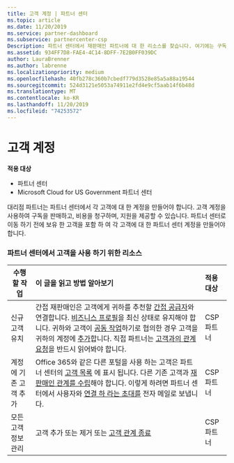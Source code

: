```yaml
---
title: 고객 계정 | 파트너 센터
ms.topic: article
ms.date: 11/20/2019
ms.service: partner-dashboard
ms.subservice: partnercenter-csp
Description: 파트너 센터에서 재판매인 파트너에 대 한 리소스를 찾습니다. 여기에는 구독, 요금 청구 또는 지원을 제공 하기 전에 고객 계정을 만들 필요가 있습니다.
ms.assetid: 934FF7D8-FAE4-4C14-8DFF-7E2B0FF039DC
author: LauraBrenner
ms.author: labrenne
ms.localizationpriority: medium
ms.openlocfilehash: 40fb278c360b7cbedf779d3528e85a5a88a19544
ms.sourcegitcommit: 524d3121e5053a74911e2fd4e9cf5aab14f6b48d
ms.translationtype: MT
ms.contentlocale: ko-KR
ms.lasthandoff: 11/20/2019
ms.locfileid: "74253572"
---
```

# <a name="customer-accounts"></a>고객 계정

**적용 대상**

-  파트너 센터
-  Microsoft Cloud for US Government 파트너 센터


대리점 파트너는 파트너 센터에서 각 고객에 대 한 계정을 만들어야 합니다. 고객 계정을 사용하여 구독을 판매하고, 비용을 청구하며, 지원을 제공할 수 있습니다. 파트너 센터로 이동 하기 전에 보유 한 고객을 포함 하 여 각 고객에 대 한 파트너 센터 계정을 만들어야 합니다.

### <a name="resources-for-working-with-your-customers-on-the-partner-center"></a>파트너 센터에서 고객을 사용 하기 위한 리소스

|**수행할 작업**   |**이 글을 읽고 방법 알아보기**   |**적용 대상**|
|-----------------|:----------------------------|:--------------|
|신규 고객 유치|간접 재판매인은 고객에게 귀하를 추천할 [간접 공급자](indirect-reseller-tasks-in-partner-center.md)와 연결합니다. [비즈니스 프로필](create-a-marketing-profile.md)을 최신 상태로 유지해야 합니다. 귀하와 고객이 [공동 작업](responding-to-referrals.md)하기로 협의한 경우 고객을 귀하의 계정에 [추가](add-a-new-customer.md)합니다. 직접 파트너는 [고객과의 관계 요청](request-a-relationship-with-a-customer.md)을 반드시 읽어봐야 합니다.|CSP 파트너|
|계정에 기존 고객 추가   | Office 365와 같은 다른 포털을 사용 하는 고객은 파트너 센터의 [고객 목록](see-your-customer-list.md) 에 표시 됩니다. 다른 기존 고객과 [재판매인 관계를 수립](indirect-reseller-tasks-in-partner-center.md)해야 합니다. 이렇게 하려면 파트너 센터에서 사용자와 [연결 하 라는 초대를](responding-to-referrals.md) 전자 메일로 보냅니다.   | CSP 파트너   |
|모든 고객 정보 관리   | 고객 추가 또는 제거 또는 [고객 관계 종료](remove-a-relationship.md)|   CSP 파트너 |